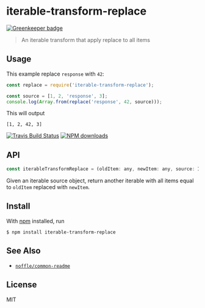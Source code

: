 # iterable-transform-replace

[![Greenkeeper badge](https://badges.greenkeeper.io/parro-it/iterable-transform-replace.svg)](https://greenkeeper.io/)

> An iterable transform that apply replace to all items


## Usage

This example replace `response` with `42`:

```js
const replace = require('iterable-transform-replace');

const source = [1, 2, 'response', 3];
console.log(Array.from(replace('response', 42, source)));
```

This will output

```
[1, 2, 42, 3]
```

[![Travis Build Status](https://img.shields.io/travis/parro-it/iterable-transform-replace/master.svg)](http://travis-ci.org/parro-it/iterable-transform-replace)
[![NPM downloads](https://img.shields.io/npm/dt/iterable-transform-replace.svg)](https://npmjs.org/package/iterable-transform-replace)


## API

```js
const iterableTransformReplace = (oldItem: any, newItem: any, source: Iterable): Iterable
```

Given an iterable source object, return another iterable with all items equal
to `oldItem` replaced with `newItem`.

## Install

With [npm](https://npmjs.org/) installed, run

```
$ npm install iterable-transform-replace
```

## See Also

- [`noffle/common-readme`](https://github.com/noffle/common-readme)

## License

MIT

